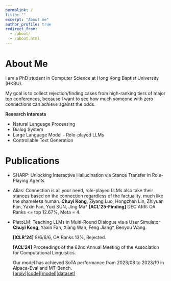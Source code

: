 ```yaml
---
permalink: /
title: ""
excerpt: "About me"
author_profile: true
redirect_from: 
  - /about/
  - /about.html
---
```


About Me
======
I am a PhD student in Computer Science at Hong Kong Baptist University (HKBU).

My goal is to collect rejection/finding cases from high-ranking tiers of major top conferences,
because I want to see how much someone with zero connections can achieve against the odds.

**Research Interests**
- Natural Language Processing
- Dialog System
- Large Language Model - Role-played LLMs
- Controllable Text Generation

Publications
======
+ SHARP: Unlocking Interactive Hallucination via Stance Transfer in Role-Playing Agents
+ Alias: Connection is all your need, role-played LLMs also take their stances based on the connection regardless of the factuality, much like the shameless human.
  **Chuyi Kong**, Ziyang Luo, Hongzhan Lin, Zhiyuan Fan, Yaxin Fan, Yuxi SUN, Jing Ma*
  **[ACL'25-Finding]**
  DEC ARR: OA Ranks <= top 12.67%, Meta = 4.
 


+ PlatoLM: Teaching LLMs in Multi-Round Dialogue via a User Simulator  
  **Chuyi Kong**, Yaxin Fan, Xiang Wan, Feng Jiang*, Benyou Wang.
  
  **[ICLR'24]** 8/6/6/6, OA Ranks 13%, Rejected.
  
  **[ACL'24]** Proceedings of the 62nd Annual Meeting of the Association for Computational Linguistics.
  
  Our model has achieved SoTA performance from 2023/08 to 2023/10 in Alpaca-Eval and MT-Bench.  
  [[arxiv](https://arxiv.org/abs/2308.11534v5)][[code](https://github.com/FreedomIntelligence/PlatoLM)][[model](https://huggingface.co/FreedomIntelligence/PlatoLM-7B)][[dataset](https://huggingface.co/datasets/FreedomIntelligence/SocraticChat)]

